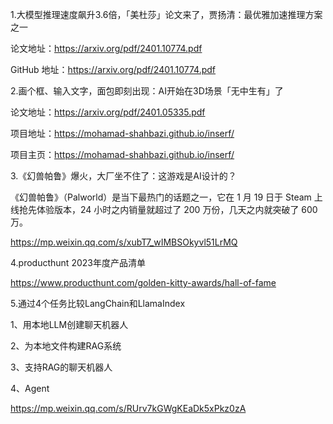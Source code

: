 1.大模型推理速度飙升3.6倍，「美杜莎」论文来了，贾扬清：最优雅加速推理方案之一

论文地址：https://arxiv.org/pdf/2401.10774.pdf

GitHub 地址：https://arxiv.org/pdf/2401.10774.pdf


2.画个框、输入文字，面包即刻出现：AI开始在3D场景「无中生有」了

论文地址：https://arxiv.org/pdf/2401.05335.pdf

项目地址：https://mohamad-shahbazi.github.io/inserf/

项目主页：https://mohamad-shahbazi.github.io/inserf/

3.《幻兽帕鲁》爆火，大厂坐不住了：这游戏是AI设计的？

《幻兽帕鲁》（Palworld）是当下最热门的话题之一，它在 1 月 19 日于 Steam 上线抢先体验版本，24 小时之内销量就超过了 200 万份，几天之内就突破了 600 万。

https://mp.weixin.qq.com/s/xubT7_wIMBSOkyvl51LrMQ

4.producthunt 2023年度产品清单

https://www.producthunt.com/golden-kitty-awards/hall-of-fame

5.通过4个任务比较LangChain和LlamaIndex

1、用本地LLM创建聊天机器人

2、为本地文件构建RAG系统

3、支持RAG的聊天机器人

4、Agent

https://mp.weixin.qq.com/s/RUrv7kGWgKEaDk5xPkz0zA